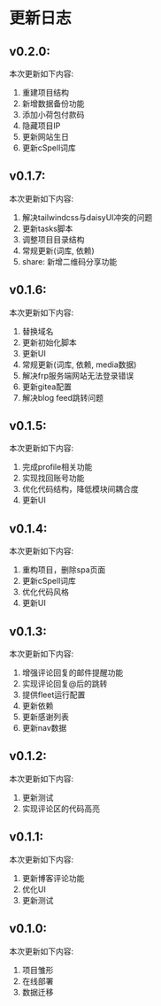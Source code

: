 # 更新日志

## v0.2.0:

本次更新如下内容:

1. 重建项目结构
1. 新增数据备份功能
1. 添加小荷包付款码
1. 隐藏项目IP
1. 更新网站生日
1. 更新cSpell词库

## v0.1.7:

本次更新如下内容:

1. 解决tailwindcss与daisyUI冲突的问题
1. 更新tasks脚本
1. 调整项目目录结构
1. 常规更新(词库, 依赖)
1. share: 新增二维码分享功能

## v0.1.6:

本次更新如下内容:

1. 替换域名
1. 更新初始化脚本
1. 更新UI
1. 常规更新(词库, 依赖, media数据)
1. 解决frp服务端网站无法登录错误
1. 更新gitea配置
1. 解决blog feed跳转问题

## v0.1.5:

本次更新如下内容:

1. 完成profile相关功能
1. 实现找回账号功能
1. 优化代码结构，降低模块间耦合度
1. 更新UI

## v0.1.4:

本次更新如下内容:

1. 重构项目，删除spa页面
1. 更新cSpell词库
1. 优化代码风格
1. 更新UI

## v0.1.3:

本次更新如下内容:

1. 增强评论回复的邮件提醒功能
1. 实现评论回复@后的跳转
1. 提供fleet运行配置
1. 更新依赖
1. 更新感谢列表
1. 更新nav数据

## v0.1.2:

本次更新如下内容:

1. 更新测试
1. 实现评论区的代码高亮

## v0.1.1:

本次更新如下内容:

1. 更新博客评论功能
1. 优化UI
1. 更新测试

## v0.1.0:

本次更新如下内容:

1. 项目雏形
1. 在线部署
1. 数据迁移
